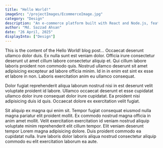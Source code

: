 ```yaml
---
title: "Hello World!"
imageSrc: "/projectImages/EcommerceImage.jpg"
category: "Design"
description: "An e-commerce platform built with React and Node.js, featuring product listings, product searching, shopping cart, and checkout."
author: "Md. Sazzad Ahsan"
date: "26 April, 2025"
displayInto: ["Design"]
---
```



This is the content of the Hello World! blog post...
Occaecat deserunt ullamco dolor duis. Ex nulla sunt est veniam dolor. Officia irure consectetur deserunt ut amet cillum labore consectetur aliquip et. Qui cillum labore laboris proident non commodo quis. Nostrud ullamco deserunt sit amet adipisicing excepteur ad labore officia minim. Id in in enim est sint ex esse et labore in non. Laboris exercitation anim eu ullamco consequat.

Dolor fugiat reprehenderit aliqua laborum nostrud nisi in est deserunt velit voluptate proident id labore. Ullamco occaecat deserunt et esse cupidatat ullamco dolor irure consequat dolor irure cupidatat. Ea proident nisi adipisicing duis id quis. Occaecat dolore ex exercitation velit fugiat.

Sit aliquip ex magna qui enim sit. Tempor fugiat consequat eiusmod nulla magna pariatur elit proident mollit. Ex commodo nostrud magna officia in anim amet mollit. Velit exercitation exercitation id veniam nostrud aliquip voluptate minim reprehenderit elit cillum tempor. Elit veniam deserunt tempor Lorem magna adipisicing dolore. Duis proident commodo ea cupidatat nulla. Irure laboris dolor laboris aliqua nostrud consectetur aliquip commodo eu elit exercitation laborum ea aute.
